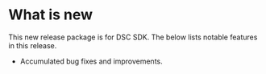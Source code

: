 # What is new

This new release package is for DSC SDK. The below lists notable features in this release.

-   Accumulated bug fixes and improvements.

